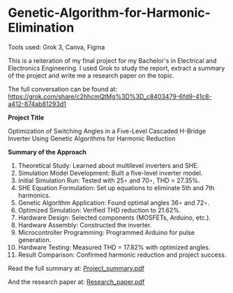 # Genetic-Algorithm-for-Harmonic-Elimination

Tools used: Grok 3, Canva, Figma

This is a reiteration of my final project for my Bachelor's in Electrical and Electronics Engineering. I used Grok to study the report, extract a summary of the project and write me a research paper on the topic.

The full conversation can be found at:
https://grok.com/share/c2hhcmQtMg%3D%3D_c8403479-6fd9-41c8-a412-874ab81293d1

**Project Title**

Optimization of Switching Angles in a Five-Level Cascaded H-Bridge Inverter Using Genetic Algorithms for Harmonic Reduction

**Summary of the Approach**

1. Theoretical Study: Learned about multilevel inverters and SHE.
2. Simulation Model Development: Built a five-level inverter model.
3. Initial Simulation Run: Tested with 25∘ and 70∘, THD = 27.35%.
4. SHE Equation Formulation: Set up equations to eliminate 5th and 7th harmonics.
5. Genetic Algorithm Application: Found optimal angles 36∘ and 72∘.
6. Optimized Simulation: Verified THD reduction to 21.62%.
7. Hardware Design: Selected components (MOSFETs, Arduino, etc.).
8. Hardware Assembly: Constructed the inverter.
9. Microcontroller Programming: Programmed Arduino for pulse generation.
10. Hardware Testing: Measured THD = 17.82% with optimized angles.
11. Result Comparison: Confirmed harmonic reduction and project success.

Read the full summary at:
[Project_summary.pdf](https://github.com/babin8/Genetic-Algorithm-for-Harmonic-Elimination/blob/main/Project_Summary.pdf)

And the research paper at:
[Research_paper.pdf](https://github.com/babin8/Genetic-Algorithm-for-Harmonic-Elimination/blob/main/Research_paper.pdf)
